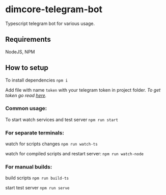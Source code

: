 # dimcore-telegram-bot

Typescript telegram bot for various usage.

## Requirements
NodeJS, NPM

## How to setup

To install dependencies
```npm i```

Add file with name ```token``` with your telegram token in project folder.
*To get token go read [here](https://core.telegram.org/bots#3-how-do-i-create-a-bot).*

### Common usage:
To start watch services and test server
```npm run start```


### For separate terminals:
watch for scripts changes 
```npm run watch-ts```

watch for compiled scripts and restart server:
```npm run watch-node```

### For manual builds:
build scripts
```npm run build-ts```

start test server 
```npm run serve```
